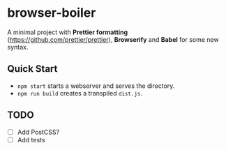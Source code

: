 # browser-boiler
A minimal project with **Prettier formatting** (https://github.com/prettier/prettier), **Browserify** and **Babel** for some new syntax.

## Quick Start
- `npm start` starts a webserver and serves the directory.
- `npm run build` creates a transpiled `dist.js`.

## TODO
- [ ] Add PostCSS?
- [ ] Add tests
